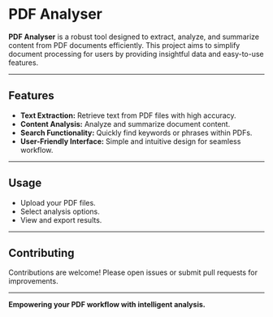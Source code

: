 # **PDF Analyser**

**PDF Analyser** is a robust tool designed to extract, analyze, and summarize content from PDF documents efficiently. This project aims to simplify document processing for users by providing insightful data and easy-to-use features.

---

## **Features**

- **Text Extraction:** Retrieve text from PDF files with high accuracy.
- **Content Analysis:** Analyze and summarize document content.
- **Search Functionality:** Quickly find keywords or phrases within PDFs.
- **User-Friendly Interface:** Simple and intuitive design for seamless workflow.


---

## **Usage**

- Upload your PDF files.
- Select analysis options.
- View and export results.

---

## **Contributing**

Contributions are welcome! Please open issues or submit pull requests for improvements.

---

**Empowering your PDF workflow with intelligent analysis.**